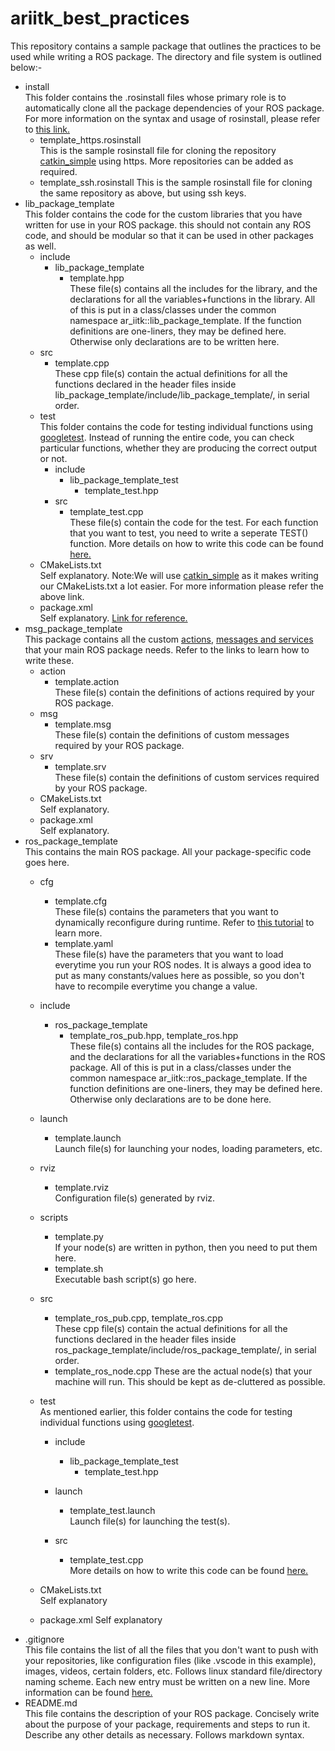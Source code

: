 # ariitk_best_practices
This repository contains a sample package that outlines the practices to be used while writing a ROS package. The directory and file system is outlined below:-  
* install  
This folder contains the .rosinstall files whose primary role is to automatically clone all the package dependencies of your ROS package.
For more information on the syntax and usage of rosinstall, please refer to [this link.](https://docs.ros.org/independent/api/rosinstall/html/)   
    * template_https.rosinstall  
    This is the sample rosinstall file for cloning the repository [catkin_simple](https://github.com/catkin/catkin_simple) using https. More repositories can be added as required.  
    * template_ssh.rosinstall
    This is the sample rosinstall file for cloning the same repository as above, but using ssh keys.  
* lib_package_template  
This folder contains the code for the custom libraries that you have written for use in your ROS package. this should not contain any ROS code, and should be modular so that it can be used in other packages as well.  
    * include  
        * lib_package_template  
            * template.hpp  
            These file(s) contains all the includes for the library, and the declarations for all the variables+functions  in the library. All of this is put in a class/classes under the common namespace ar_iitk::lib_package_template. If the function definitions are one-liners, they may be defined here. Otherwise only declarations are to be written here.
    * src  
        * template.cpp  
        These cpp file(s) contain the actual definitions for all the functions declared in the header files inside lib_package_template/include/lib_package_template/, in serial order. 
    * test  
    This folder contains the code for testing individual functions using [googletest](https://github.com/google/googletest). Instead of running the entire code, you can check particular functions, whether they are producing the correct output or not.
        * include  
            * lib_package_template_test  
                * template_test.hpp  
        * src
            * template_test.cpp  
            These file(s) contain the code for the test. For each function that you want to test, you need to write a seperate TEST() function. More details on how to write this code can be found [here.](https://github.com/google/googletest/blob/master/googletest/docs/primer.md)  
    * CMakeLists.txt  
    Self explanatory. Note:We will use [catkin_simple](https://github.com/catkin/catkin_simple) as it makes writing our CMakeLists.txt a lot easier. For more information please refer the above link.  
    * package.xml  
    Self explanatory. [Link for reference.](http://wiki.ros.org/catkin/package.xml)  
* msg_package_template  
This package contains all the custom [actions](http://wiki.ros.org/actionlib/Tutorials), [messages and services](http://wiki.ros.org/ROS/Tutorials/CreatingMsgAndSrv) that your main ROS package needs. Refer to the links to learn how to write these.
    * action  
        * template.action  
        These file(s) contain the definitions of actions required by your ROS package.  
    * msg
        * template.msg  
        These file(s) contain the definitions of custom messages required by your ROS package.
    * srv  
        * template.srv  
        These file(s) contain the definitions of custom services required by your ROS package.  
    * CMakeLists.txt  
    Self explanatory.  
    * package.xml  
    Self explanatory.  
* ros_package_template  
This contains the main ROS package. All your package-specific code goes here.  
    * cfg  
        * template.cfg  
        These file(s) contains the parameters that you want to dynamically reconfigure during runtime. Refer to [this tutorial](http://wiki.ros.org/hokuyo_node/Tutorials/UsingDynparamToChangeHokuyoLaserParameters#PythonAPI) to learn more.  
        * template.yaml  
        These file(s) have the parameters that you want to load everytime you run your ROS nodes. It is always a good idea to put as many constants/values here as possible, so you don't have to recompile everytime you change a value.  
    * include
        * ros_package_template  
            * template_ros_pub.hpp, template_ros.hpp  
            These file(s) contains all the includes for the ROS package, and the declarations for all the variables+functions  in the ROS package. All of this is put in a class/classes under the common namespace ar_iitk::ros_package_template. If the function definitions are one-liners, they may be defined here. Otherwise only declarations are to be done here.  
    * launch
        * template.launch  
        Launch file(s) for launching your nodes, loading parameters, etc.  
    * rviz
        * template.rviz  
        Configuration file(s) generated by rviz.
    * scripts  
        * template.py  
        If your node(s) are written in python, then you need to put them here.
        * template.sh  
        Executable bash script(s) go here.

    * src  
        * template_ros_pub.cpp, template_ros.cpp  
        These cpp file(s) contain the actual definitions for all the functions declared in the header files inside ros_package_template/include/ros_package_template/, in serial order.  
        * template_ros_node.cpp
        These are the actual node(s) that your machine will run. This should be kept as de-cluttered as possible.  
    * test  
    As mentioned earlier, this folder contains the code for testing individual functions using [googletest](https://github.com/google/googletest).
        * include  
            * lib_package_template_test  
                * template_test.hpp  
        * launch  
            * template_test.launch  
            Launch file(s) for launching the test(s).

        * src
            * template_test.cpp  
            More details on how to write this code can be found [here.](https://github.com/google/googletest/blob/master/googletest/docs/primer.md)  
    * CMakeLists.txt  
    Self explanatory
    * package.xml
    Self explanatory
* .gitignore  
This file contains the list of all the files that you don't want to push with your repositories, like configuration files (like .vscode in this example), images, videos, certain folders, etc. Follows linux standard file/directory naming scheme. Each new entry must be written on a new line. More information can be found [here.](https://git-scm.com/docs/gitignore)
* README.md   
This file contains the description of your ROS package. Concisely write about the purpose of your package, requirements and steps to run it. Describe any other details as necessary. Follows markdown syntax.

                
    